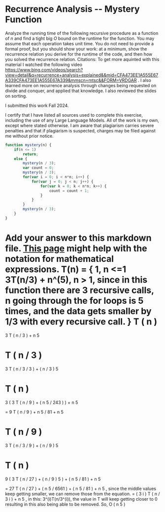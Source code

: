 # Recurrence Analysis -- Mystery Function

Analyze the running time of the following recursive procedure as a function of
$n$ and find a tight big $O$ bound on the runtime for the function. You may
assume that each operation takes unit time. You do not need to provide a formal
proof, but you should show your work: at a minimum, show the recurrence relation
you derive for the runtime of the code, and then how you solved the recurrence
relation.
Citations: To get more aquinted with this material I watched the following video https://www.bing.com/videos/search?view=detail&q=recurrence+analysis+explained&&mid=CFA473EE1A555E67A339CFA473EE1A555E67A339&mmscn=mtsc&&FORM=VRDGAR . I also learned more on recurrence analysis through changes being requested on divide and conquer, and applied that knowledge. I also reviewed the slides on sorting.

I submitted this work Fall 2024.

I certify that I have listed all sources used to complete this exercise, including the use of any Large Language Models. All of the work is my own, except where stated otherwise. I am aware that plagiarism carries severe penalties and that if plagiarism is suspected, charges may be filed against me without prior notice.

```javascript
function mystery(n) {
    if(n <= 1)
        return;
    else {
        mystery(n / 3);
        var count = 0;
        mystery(n / 3);
        for(var i = 0; i < n*n; i++) {
            for(var j = 0; j < n; j++) {
                for(var k = 0; k < n*n; k++) {
                    count = count + 1;
                }
            }
        }
        mystery(n / 3);
    }
}
```

Add your answer to this markdown file. [This
page](https://docs.github.com/en/get-started/writing-on-github/working-with-advanced-formatting/writing-mathematical-expressions)
might help with the notation for mathematical expressions.
T(n) = { 1, n <=1 3T(n/3) + n^(5), n > 1, since in this function there are 3 recursive calls, n going through the for loops is 5 times, and the data gets smaller by 1/3 with every recursive call. } 
T
(
n
)
=
3
T
(
n
/
3
)
+
n
5
 
T
(
n
/
3
)
=
3
T
(
n
/
3
/
3
)
+
(
n
/
3
)
5
 
T
(
n
)
=
3
(
3
T
(
n
/
9
)
+
(
n
5
/
243
)
)
+
n
5
 
=
9
T
(
n
/
9
)
+
n
5
/
81
+
n
5
 
T
(
n
/
9
)
=
3
T
(
n
/
3
/
9
)
+
(
n
/
9
)
5
 
T
(
n
)
=
9
(
3
T
(
n
/
27
)
+
(
n
/
9
)
5
)
+
(
n
5
/
81
)
+
n
5
 
=
27
T
(
n
/
27
)
+
(
n
5
/
6561
)
+
(
n
5
/
81
)
+
n
5
, since the middle values keep getting smaller, we can remove those from the equation. = 
(
3
i
)
T
(
n
/
3
i
)
+
n
5
, in this: 3^(i)T(n/3^(i)), the value in T will keep getting closer to 0 resulting in this also being able to be removed. So, 
O
(
n
5
)
